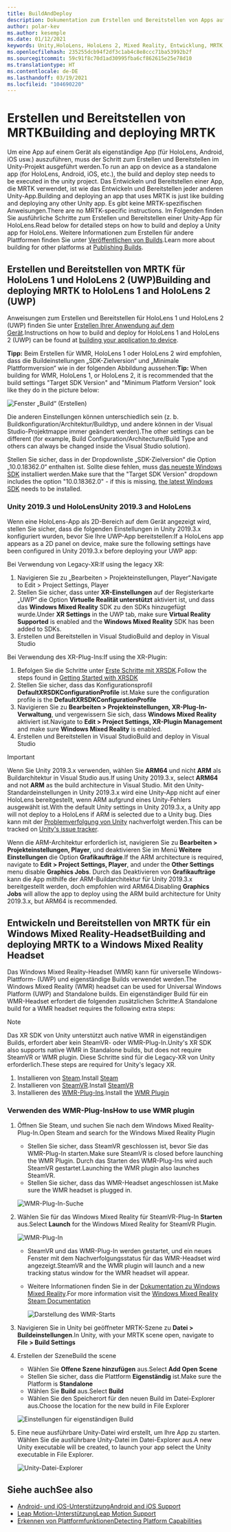 ```yaml
---
title: BuildAndDeploy
description: Dokumentation zum Erstellen und Bereitstellen von Apps auf verschiedenen Geräten.
author: polar-kev
ms.author: kesemple
ms.date: 01/12/2021
keywords: Unity,HoloLens, HoloLens 2, Mixed Reality, Entwicklung, MRTK, Visual Studio, Android, iOS
ms.openlocfilehash: 235255dcb94f2df3c1ab4c8e8ccc71ba53992b2f
ms.sourcegitcommit: 59c91f8c70d1ad30995fba6cf862615e25e78d10
ms.translationtype: HT
ms.contentlocale: de-DE
ms.lasthandoff: 03/19/2021
ms.locfileid: "104690220"
---
```

# <a name="building-and-deploying-mrtk"></a><span data-ttu-id="c7748-104">Erstellen und Bereitstellen von MRTK</span><span class="sxs-lookup"><span data-stu-id="c7748-104">Building and deploying MRTK</span></span>

<span data-ttu-id="c7748-105">Um eine App auf einem Gerät als eigenständige App (für HoloLens, Android, iOS usw.) auszuführen, muss der Schritt zum Erstellen und Bereitstellen im Unity-Projekt ausgeführt werden.</span><span class="sxs-lookup"><span data-stu-id="c7748-105">To run an app on device as a standalone app (for HoloLens, Android, iOS, etc.), the build and deploy step needs to be executed in the unity project.</span></span> <span data-ttu-id="c7748-106">Das Entwickeln und Bereitstellen einer App, die MRTK verwendet, ist wie das Entwickeln und Bereitstellen jeder anderen Unity-App.</span><span class="sxs-lookup"><span data-stu-id="c7748-106">Building and deploying an app that uses MRTK is just like building and deploying any other Unity app.</span></span> <span data-ttu-id="c7748-107">Es gibt keine MRTK-spezifischen Anweisungen.</span><span class="sxs-lookup"><span data-stu-id="c7748-107">There are no MRTK-specific instructions.</span></span> <span data-ttu-id="c7748-108">Im Folgenden finden Sie ausführliche Schritte zum Erstellen und Bereitstellen einer Unity-App für HoloLens.</span><span class="sxs-lookup"><span data-stu-id="c7748-108">Read below for detailed steps on how to build and deploy a Unity app for HoloLens.</span></span>  <span data-ttu-id="c7748-109">Weitere Informationen zum Erstellen für andere Plattformen finden Sie unter [Veröffentlichen von Builds](https://docs.unity3d.com/Manual/PublishingBuilds.html).</span><span class="sxs-lookup"><span data-stu-id="c7748-109">Learn more about building for other platforms at [Publishing Builds](https://docs.unity3d.com/Manual/PublishingBuilds.html).</span></span>

## <a name="building-and-deploying-mrtk-to-hololens-1-and-hololens-2-uwp"></a><span data-ttu-id="c7748-110">Erstellen und Bereitstellen von MRTK für HoloLens 1 und HoloLens 2 (UWP)</span><span class="sxs-lookup"><span data-stu-id="c7748-110">Building and deploying MRTK to HoloLens 1 and HoloLens 2 (UWP)</span></span>

<span data-ttu-id="c7748-111">Anweisungen zum Erstellen und Bereitstellen für HoloLens 1 und HoloLens 2 (UWP) finden Sie unter [Erstellen Ihrer Anwendung auf dem Gerät](https://docs.microsoft.com/windows/mixed-reality/mrlearning-base-ch1#build-your-application-to-your-device).</span><span class="sxs-lookup"><span data-stu-id="c7748-111">Instructions on how to build and deploy for HoloLens 1 and HoloLens 2 (UWP) can be found at [building your application to device](https://docs.microsoft.com/windows/mixed-reality/mrlearning-base-ch1#build-your-application-to-your-device).</span></span>

<span data-ttu-id="c7748-112">**Tipp:** Beim Erstellen für WMR, HoloLens 1 oder HoloLens 2 wird empfohlen, dass die Buildeinstellungen „SDK-Zielversion“ und „Minimale Plattformversion“ wie in der folgenden Abbildung aussehen:</span><span class="sxs-lookup"><span data-stu-id="c7748-112">**Tip:** When building for WMR, HoloLens 1, or HoloLens 2, it is recommended that the build settings "Target SDK Version" and "Minimum Platform Version" look like they do in the picture below:</span></span>

![Fenster „Build“ (Erstellen)](../features/images/getting-started/BuildWindow.png)

<span data-ttu-id="c7748-114">Die anderen Einstellungen können unterschiedlich sein (z. b. Buildkonfiguration/Architektur/Buildtyp, und andere können in der Visual Studio-Projektmappe immer geändert werden).</span><span class="sxs-lookup"><span data-stu-id="c7748-114">The other settings can be different (for example, Build Configuration/Architecture/Build Type and others can always be changed inside the Visual Studio solution).</span></span>

<span data-ttu-id="c7748-115">Stellen Sie sicher, dass in der Dropdownliste „SDK-Zielversion“ die Option „10.0.18362.0“ enthalten ist. Sollte diese fehlen, muss [das neueste Windows SDK](https://developer.microsoft.com/windows/downloads/windows-10-sdk) installiert werden.</span><span class="sxs-lookup"><span data-stu-id="c7748-115">Make sure that the "Target SDK Version" dropdown includes the option "10.0.18362.0" - if this is missing, [the latest Windows SDK](https://developer.microsoft.com/windows/downloads/windows-10-sdk) needs to be installed.</span></span>

### <a name="unity-20193-and-hololens"></a><span data-ttu-id="c7748-116">Unity 2019.3 und HoloLens</span><span class="sxs-lookup"><span data-stu-id="c7748-116">Unity 2019.3 and HoloLens</span></span>

<span data-ttu-id="c7748-117">Wenn eine HoloLens-App als 2D-Bereich auf dem Gerät angezeigt wird, stellen Sie sicher, dass die folgenden Einstellungen in Unity 2019.3.x konfiguriert wurden, bevor Sie Ihre UWP-App bereitstellen:</span><span class="sxs-lookup"><span data-stu-id="c7748-117">If a HoloLens app appears as a 2D panel on device, make sure the following settings have been configured in Unity 2019.3.x before deploying your UWP app:</span></span>

<span data-ttu-id="c7748-118">Bei Verwendung von Legacy-XR:</span><span class="sxs-lookup"><span data-stu-id="c7748-118">If using the legacy XR:</span></span>

1. <span data-ttu-id="c7748-119">Navigieren Sie zu „Bearbeiten > Projekteinstellungen, Player“.</span><span class="sxs-lookup"><span data-stu-id="c7748-119">Navigate to Edit > Project Settings, Player</span></span>
1. <span data-ttu-id="c7748-120">Stellen Sie sicher, dass unter **XR-Einstellungen** auf der Registerkarte „UWP“ die Option **Virtuelle Realität unterstützt** aktiviert ist, und dass das **Windows Mixed Reality** SDK zu den SDKs hinzugefügt wurde.</span><span class="sxs-lookup"><span data-stu-id="c7748-120">Under **XR Settings** in the UWP tab, make sure **Virtual Reality Supported** is enabled and the **Windows Mixed Reality** SDK has been added to SDKs.</span></span>
1. <span data-ttu-id="c7748-121">Erstellen und Bereitstellen in Visual Studio</span><span class="sxs-lookup"><span data-stu-id="c7748-121">Build and deploy in Visual Studio</span></span>

<span data-ttu-id="c7748-122">Bei Verwendung des XR-Plug-Ins:</span><span class="sxs-lookup"><span data-stu-id="c7748-122">If using the XR-Plugin:</span></span>

1. <span data-ttu-id="c7748-123">Befolgen Sie die Schritte unter [Erste Schritte mit XRSDK](../configuration/getting-started-with-mrtk-and-xrsdk.md).</span><span class="sxs-lookup"><span data-stu-id="c7748-123">Follow the steps found in [Getting Started with XRSDK](../configuration/getting-started-with-mrtk-and-xrsdk.md)</span></span>
1. <span data-ttu-id="c7748-124">Stellen Sie sicher, dass das Konfigurationsprofil **DefaultXRSDKConfigurationProfile** ist.</span><span class="sxs-lookup"><span data-stu-id="c7748-124">Make sure the configuration profile is the **DefaultXRSDKConfigurationProfile**</span></span>
1. <span data-ttu-id="c7748-125">Navigieren Sie zu **Bearbeiten > Projekteinstellungen, XR-Plug-In-Verwaltung**, und vergewissern Sie sich, dass **Windows Mixed Reality** aktiviert ist.</span><span class="sxs-lookup"><span data-stu-id="c7748-125">Navigate to **Edit > Project Settings, XR-Plugin Management** and make sure **Windows Mixed Reality** is enabled.</span></span>
1. <span data-ttu-id="c7748-126">Erstellen und Bereitstellen in Visual Studio</span><span class="sxs-lookup"><span data-stu-id="c7748-126">Build and deploy in Visual Studio</span></span>

>[!IMPORTANT]
> <span data-ttu-id="c7748-127">Wenn Sie Unity 2019.3.x verwenden, wählen Sie **ARM64** und nicht **ARM** als Buildarchitektur in Visual Studio aus.</span><span class="sxs-lookup"><span data-stu-id="c7748-127">If using Unity 2019.3.x, select **ARM64** and not **ARM** as the build architecture in Visual Studio.</span></span> <span data-ttu-id="c7748-128">Mit den Unity-Standardeinstellungen in Unity 2019.3.x wird eine Unity-App nicht auf einer HoloLens bereitgestellt, wenn ARM aufgrund eines Unity-Fehlers ausgewählt ist.</span><span class="sxs-lookup"><span data-stu-id="c7748-128">With the default Unity settings in Unity 2019.3.x, a Unity app will not deploy to a HoloLens if ARM is selected due to a Unity bug.</span></span> <span data-ttu-id="c7748-129">Dies kann mit der [Problemverfolgung von Unity](https://issuetracker.unity3d.com/issues/enabling-graphics-jobs-in-2019-dot-3-x-results-in-a-crash-or-nothing-rendering-on-hololens-2) nachverfolgt werden.</span><span class="sxs-lookup"><span data-stu-id="c7748-129">This can be tracked on [Unity's issue tracker](https://issuetracker.unity3d.com/issues/enabling-graphics-jobs-in-2019-dot-3-x-results-in-a-crash-or-nothing-rendering-on-hololens-2).</span></span>
>
> <span data-ttu-id="c7748-130">Wenn die ARM-Architektur erforderlich ist, navigieren Sie zu **Bearbeiten > Projekteinstellungen, Player**, und deaktivieren Sie im Menü **Weitere Einstellungen** die Option **Grafikaufträge**.</span><span class="sxs-lookup"><span data-stu-id="c7748-130">If the ARM architecture is required, navigate to **Edit > Project Settings, Player**, and under the **Other Settings** menu disable **Graphics Jobs**.</span></span> <span data-ttu-id="c7748-131">Durch das Deaktivieren von **Grafikaufträge** kann die App mithilfe der ARM-Buildarchitektur für Unity 2019.3.x bereitgestellt werden, doch empfohlen wird ARM64.</span><span class="sxs-lookup"><span data-stu-id="c7748-131">Disabling **Graphics Jobs** will allow the app to deploy using the ARM build architecture for Unity 2019.3.x, but ARM64 is recommended.</span></span>

## <a name="building-and-deploying-mrtk-to-a-windows-mixed-reality-headset"></a><span data-ttu-id="c7748-132">Entwickeln und Bereitstellen von MRTK für ein Windows Mixed Reality-Headset</span><span class="sxs-lookup"><span data-stu-id="c7748-132">Building and deploying MRTK to a Windows Mixed Reality Headset</span></span>

<span data-ttu-id="c7748-133">Das Windows Mixed Reality-Headset (WMR) kann für universelle Windows-Plattform- (UWP) und eigenständige Builds verwendet werden.</span><span class="sxs-lookup"><span data-stu-id="c7748-133">The Windows Mixed Reality (WMR) headset can be used for Universal Windows Platform (UWP) and Standalone builds.</span></span>  <span data-ttu-id="c7748-134">Ein eigenständiger Build für ein WMR-Headset erfordert die folgenden zusätzlichen Schritte:</span><span class="sxs-lookup"><span data-stu-id="c7748-134">A Standalone build for a WMR headset requires the following extra steps:</span></span>

> [!NOTE]
> <span data-ttu-id="c7748-135">Das XR SDK von Unity unterstützt auch native WMR in eigenständigen Builds, erfordert aber kein SteamVR- oder WMR-Plug-In.</span><span class="sxs-lookup"><span data-stu-id="c7748-135">Unity's XR SDK also supports native WMR in Standalone builds, but does not require SteamVR or WMR plugin.</span></span> <span data-ttu-id="c7748-136">Diese Schritte sind für die Legacy-XR von Unity erforderlich.</span><span class="sxs-lookup"><span data-stu-id="c7748-136">These steps are required for Unity's legacy XR.</span></span>

1. <span data-ttu-id="c7748-137">Installieren von [Steam](https://store.steampowered.com/about/).</span><span class="sxs-lookup"><span data-stu-id="c7748-137">Install [Steam](https://store.steampowered.com/about/)</span></span>
1. <span data-ttu-id="c7748-138">Installieren von [SteamVR](https://store.steampowered.com/app/250820/SteamVR/).</span><span class="sxs-lookup"><span data-stu-id="c7748-138">Install [SteamVR](https://store.steampowered.com/app/250820/SteamVR/)</span></span>
1. <span data-ttu-id="c7748-139">Installieren des [WMR-Plug-Ins](https://store.steampowered.com/app/719950/Windows_Mixed_Reality_for_SteamVR/).</span><span class="sxs-lookup"><span data-stu-id="c7748-139">Install the [WMR Plugin](https://store.steampowered.com/app/719950/Windows_Mixed_Reality_for_SteamVR/)</span></span>

### <a name="how-to-use-wmr-plugin"></a><span data-ttu-id="c7748-140">Verwenden des WMR-Plug-Ins</span><span class="sxs-lookup"><span data-stu-id="c7748-140">How to use WMR plugin</span></span>

1. <span data-ttu-id="c7748-141">Öffnen Sie Steam, und suchen Sie nach dem Windows Mixed Reality-Plug-In.</span><span class="sxs-lookup"><span data-stu-id="c7748-141">Open Steam and search for the Windows Mixed Reality Plugin</span></span>
    - <span data-ttu-id="c7748-142">Stellen Sie sicher, dass SteamVR geschlossen ist, bevor Sie das WMR-Plug-In starten.</span><span class="sxs-lookup"><span data-stu-id="c7748-142">Make sure SteamVR is closed before launching the WMR Plugin.</span></span> <span data-ttu-id="c7748-143">Durch das Starten des WMR-Plug-Ins wird auch SteamVR gestartet.</span><span class="sxs-lookup"><span data-stu-id="c7748-143">Launching the WMR plugin also launches SteamVR.</span></span>
    - <span data-ttu-id="c7748-144">Stellen Sie sicher, dass das WMR-Headset angeschlossen ist.</span><span class="sxs-lookup"><span data-stu-id="c7748-144">Make sure the WMR headset is plugged in.</span></span>

    ![WMR-Plug-In-Suche](../features/images/build-deploy/WMR/SteamSearchWMRPlugin.png)

1. <span data-ttu-id="c7748-146">Wählen Sie für das Windows Mixed Reality für SteamVR-Plug-In **Starten** aus.</span><span class="sxs-lookup"><span data-stu-id="c7748-146">Select **Launch** for the Windows Mixed Reality for SteamVR Plugin.</span></span>

    ![WMR-Plug-In](../features/images/build-deploy/WMR/WMRPlugin.png)

    - <span data-ttu-id="c7748-148">SteamVR und das WMR-Plug-In werden gestartet, und ein neues Fenster mit dem Nachverfolgungsstatus für das WMR-Headset wird angezeigt.</span><span class="sxs-lookup"><span data-stu-id="c7748-148">SteamVR and the WMR plugin will launch and a new tracking status window for the WMR headset will appear.</span></span>
    - <span data-ttu-id="c7748-149">Weitere Informationen finden Sie in der [Dokumentation zu Windows Mixed Reality](https://support.microsoft.com/help/4053622/windows-10-play-steamvr-games-in-windows-mixed-reality).</span><span class="sxs-lookup"><span data-stu-id="c7748-149">For more information visit the [Windows Mixed Reality Steam Documentation](https://support.microsoft.com/help/4053622/windows-10-play-steamvr-games-in-windows-mixed-reality)</span></span>

        ![Darstellung des WMR-Starts](../features/images/build-deploy/WMR/WMRPluginActive.png)

1. <span data-ttu-id="c7748-151">Navigieren Sie in Unity bei geöffneter MRTK-Szene zu **Datei > Buildeinstellungen**.</span><span class="sxs-lookup"><span data-stu-id="c7748-151">In Unity, with your MRTK scene open, navigate to **File > Build Settings**</span></span>

1. <span data-ttu-id="c7748-152">Erstellen der Szene</span><span class="sxs-lookup"><span data-stu-id="c7748-152">Build the scene</span></span>
    - <span data-ttu-id="c7748-153">Wählen Sie **Offene Szene hinzufügen** aus.</span><span class="sxs-lookup"><span data-stu-id="c7748-153">Select **Add Open Scene**</span></span>
    - <span data-ttu-id="c7748-154">Stellen Sie sicher, dass die Plattform **Eigenständig** ist.</span><span class="sxs-lookup"><span data-stu-id="c7748-154">Make sure the Platform is **Standalone**</span></span>
    - <span data-ttu-id="c7748-155">Wählen Sie **Build** aus.</span><span class="sxs-lookup"><span data-stu-id="c7748-155">Select **Build**</span></span>
    - <span data-ttu-id="c7748-156">Wählen Sie den Speicherort für den neuen Build im Datei-Explorer aus.</span><span class="sxs-lookup"><span data-stu-id="c7748-156">Choose the location for the new build in File Explorer</span></span>

    ![Einstellungen für eigenständigen Build](../features/images/build-deploy/WMR/BuildSettingsStandaloneUnity.png)

1. <span data-ttu-id="c7748-158">Eine neue ausführbare Unity-Datei wird erstellt, um Ihre App zu starten. Wählen Sie die ausführbare Unity-Datei im Datei-Explorer aus.</span><span class="sxs-lookup"><span data-stu-id="c7748-158">A new Unity executable will be created, to launch your app select the Unity executable in File Explorer.</span></span>

    ![Unity-Datei-Explorer](../features/images/build-deploy/WMR/FileExplorerUnityExe.png)

## <a name="see-also"></a><span data-ttu-id="c7748-160">Siehe auch</span><span class="sxs-lookup"><span data-stu-id="c7748-160">See also</span></span>

- [<span data-ttu-id="c7748-161">Android- und iOS-Unterstützung</span><span class="sxs-lookup"><span data-stu-id="c7748-161">Android and iOS Support</span></span>](../features/cross-platform/using-ar-foundation.md)
- [<span data-ttu-id="c7748-162">Leap Motion-Unterstützung</span><span class="sxs-lookup"><span data-stu-id="c7748-162">Leap Motion Support</span></span>](../features/cross-platform/leap-motion-mrtk.md)
- [<span data-ttu-id="c7748-163">Erkennen von Plattformfunktionen</span><span class="sxs-lookup"><span data-stu-id="c7748-163">Detecting Platform Capabilities</span></span>](../features/cross-platform/detecting-platform-capabilities.md)
